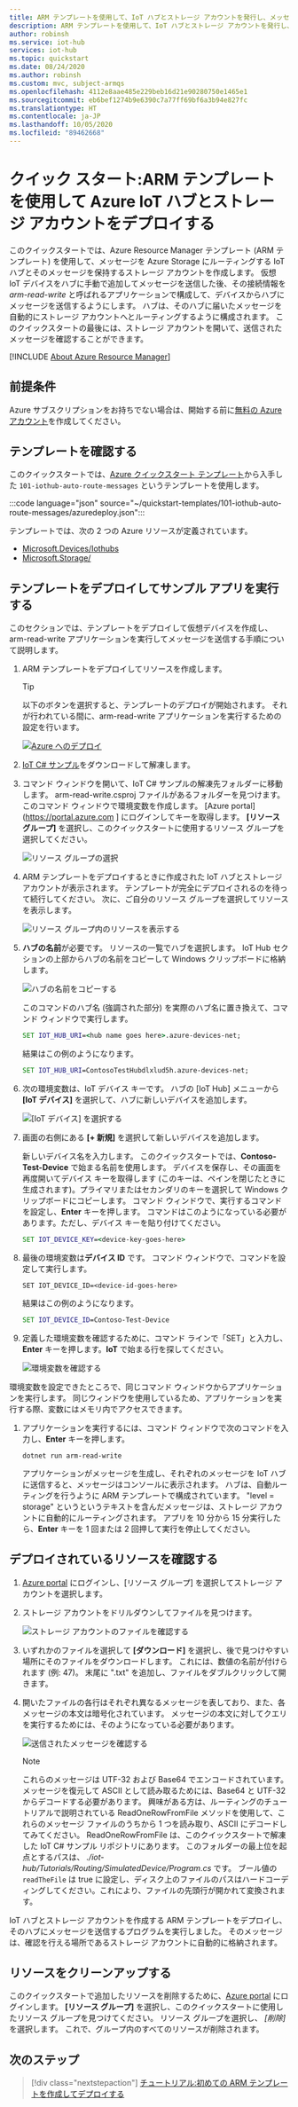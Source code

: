 ```yaml
---
title: ARM テンプレートを使用して、IoT ハブとストレージ アカウントを発行し、メッセージをルーティングする
description: ARM テンプレートを使用して、IoT ハブとストレージ アカウントを発行し、メッセージをルーティングする
author: robinsh
ms.service: iot-hub
services: iot-hub
ms.topic: quickstart
ms.date: 08/24/2020
ms.author: robinsh
ms.custom: mvc, subject-armqs
ms.openlocfilehash: 4112e8aae485e229beb16d21e90280750e1465e1
ms.sourcegitcommit: eb6bef1274b9e6390c7a77ff69bf6a3b94e827fc
ms.translationtype: HT
ms.contentlocale: ja-JP
ms.lasthandoff: 10/05/2020
ms.locfileid: "89462668"
---
```

# <a name="quickstart-deploy-an-azure-iot-hub-and-a-storage-account-using-an-arm-template"></a>クイック スタート:ARM テンプレートを使用して Azure IoT ハブとストレージ アカウントをデプロイする

このクイックスタートでは、Azure Resource Manager テンプレート (ARM テンプレート) を使用して、メッセージを Azure Storage にルーティングする IoT ハブとそのメッセージを保持するストレージ アカウントを作成します。 仮想 IoT デバイスをハブに手動で追加してメッセージを送信した後、その接続情報を *arm-read-write* と呼ばれるアプリケーションで構成して、デバイスからハブにメッセージを送信するようにします。 ハブは、そのハブに届いたメッセージを自動的にストレージ アカウントへとルーティングするように構成されます。 このクイックスタートの最後には、ストレージ アカウントを開いて、送信されたメッセージを確認することができます。

[!INCLUDE [About Azure Resource Manager](../../includes/resource-manager-quickstart-introduction.md)]

## <a name="prerequisites"></a>前提条件

Azure サブスクリプションをお持ちでない場合は、開始する前に[無料の Azure アカウント](https://azure.microsoft.com/free/)を作成してください。

## <a name="review-the-template"></a>テンプレートを確認する

このクイックスタートでは、[Azure クイックスタート テンプレート](https://azure.microsoft.com/resources/templates/101-iothub-auto-route-messages)から入手した `101-iothub-auto-route-messages` というテンプレートを使用します。

:::code language="json" source="~/quickstart-templates/101-iothub-auto-route-messages/azuredeploy.json":::

テンプレートでは、次の 2 つの Azure リソースが定義されています。 
* [Microsoft.Devices/Iothubs](/azure/templates/microsoft.devices/iothubs)
* [Microsoft.Storage/](/azure/templates/microsoft.storage/allversions)

## <a name="deploy-the-template-and-run-the-sample-app"></a>テンプレートをデプロイしてサンプル アプリを実行する

このセクションでは、テンプレートをデプロイして仮想デバイスを作成し、arm-read-write アプリケーションを実行してメッセージを送信する手順について説明します。

1. ARM テンプレートをデプロイしてリソースを作成します。

    > [!TIP]
    > 以下のボタンを選択すると、テンプレートのデプロイが開始されます。 それが行われている間に、arm-read-write アプリケーションを実行するための設定を行います。

    [![Azure へのデプロイ](https://raw.githubusercontent.com/Azure/azure-quickstart-templates/master/1-CONTRIBUTION-GUIDE/images/deploytoazure.svg?sanitize=true)](https://portal.azure.com/#create/Microsoft.Template/uri/https%3A%2F%2Fraw.githubusercontent.com%2FAzure%2Fazure-quickstart-templates%2Fmaster%2F101-iothub-auto-route-messages%2Fazuredeploy.json)

1. [IoT C# サンプル](https://docs.microsoft.com/samples/azure-samples/azure-iot-samples-csharp/azure-iot-samples-for-csharp-net/)をダウンロードして解凍します。

1. コマンド ウィンドウを開いて、IoT C# サンプルの解凍先フォルダーに移動します。 arm-read-write.csproj ファイルがあるフォルダーを見つけます。 このコマンド ウィンドウで環境変数を作成します。 [Azure portal](https://portal.azure.com ] にログインしてキーを取得します。 **[リソース グループ]** を選択し、このクイックスタートに使用するリソース グループを選択してください。

   ![リソース グループの選択](./media/horizontal-arm-route-messages/01-select-resource-group.png)

1. ARM テンプレートをデプロイするときに作成された IoT ハブとストレージ アカウントが表示されます。 テンプレートが完全にデプロイされるのを待って続行してください。 次に、ご自分のリソース グループを選択してリソースを表示します。

   ![リソース グループ内のリソースを表示する](./media/horizontal-arm-route-messages/02-view-resources-in-group.png)

1. **ハブの名前**が必要です。 リソースの一覧でハブを選択します。 IoT Hub セクションの上部からハブの名前をコピーして Windows クリップボードに格納します。 
 
   ![ハブの名前をコピーする](./media/horizontal-arm-route-messages/03-copy-hub-name.png)

    このコマンドのハブ名 (強調された部分) を実際のハブ名に置き換えて、コマンド ウィンドウで実行します。
   
    ```cmd
    SET IOT_HUB_URI=<hub name goes here>.azure-devices-net;
    ```

   結果はこの例のようになります。

   ```cmd
   SET IOT_HUB_URI=ContosoTestHubdlxlud5h.azure-devices-net;
   ```

1. 次の環境変数は、IoT デバイス キーです。 ハブの [IoT Hub] メニューから **[IoT デバイス]** を選択して、ハブに新しいデバイスを追加します。 

   ![[IoT デバイス] を選択する](./media/horizontal-arm-route-messages/04-select-iot-devices.png)

1. 画面の右側にある **[+ 新規]** を選択して新しいデバイスを追加します。 

   新しいデバイス名を入力します。 このクイックスタートでは、**Contoso-Test-Device** で始まる名前を使用します。 デバイスを保存し、その画面を再度開いてデバイス キーを取得します (このキーは、ペインを閉じたときに生成されます)。プライマリまたはセカンダリのキーを選択して Windows クリップボードにコピーします。 コマンド ウィンドウで、実行するコマンドを設定し、**Enter** キーを押します。 コマンドはこのようになっている必要があります。ただし、デバイス キーを貼り付けてください。

   ```cmd
   SET IOT_DEVICE_KEY=<device-key-goes-here>
   ```

1. 最後の環境変数は**デバイス ID** です。 コマンド ウィンドウで、コマンドを設定して実行します。 
   
   ```cms
   SET IOT_DEVICE_ID=<device-id-goes-here> 
   ```

   結果はこの例のようになります。

   ```cmd
   SET IOT_DEVICE_ID=Contoso-Test-Device
   ```

1. 定義した環境変数を確認するために、コマンド ラインで「SET」と入力し、**Enter** キーを押します。**IoT** で始まる行を探してください。

   ![環境変数を確認する](./media/horizontal-arm-route-messages/06-environment-variables.png)

環境変数を設定できたところで、同じコマンド ウィンドウからアプリケーションを実行します。 同じウィンドウを使用しているため、アプリケーションを実行する際、変数にはメモリ内でアクセスできます。

1. アプリケーションを実行するには、コマンド ウィンドウで次のコマンドを入力し、**Enter** キーを押します。

    `dotnet run arm-read-write`

   アプリケーションがメッセージを生成し、それぞれのメッセージを IoT ハブに送信すると、メッセージはコンソールに表示されます。 ハブは、自動ルーティングを行うように ARM テンプレートで構成されています。 "level = storage" というというテキストを含んだメッセージは、ストレージ アカウントに自動的にルーティングされます。 アプリを 10 分から 15 分実行したら、**Enter** キーを 1 回または 2 回押して実行を停止してください。

## <a name="review-deployed-resources"></a>デプロイされているリソースを確認する

1. [Azure portal](https://portal.azure.com) にログインし、[リソース グループ] を選択してストレージ アカウントを選択します。

1. ストレージ アカウントをドリルダウンしてファイルを見つけます。

   ![ストレージ アカウントのファイルを確認する](./media/horizontal-arm-route-messages/07-see-storage.png)

1. いずれかのファイルを選択して **[ダウンロード]** を選択し、後で見つけやすい場所にそのファイルをダウンロードします。 これには、数値の名前が付けられます (例: 47)。 末尾に ".txt" を追加し、ファイルをダブルクリックして開きます。

1. 開いたファイルの各行はそれぞれ異なるメッセージを表しており、また、各メッセージの本文は暗号化されています。 メッセージの本文に対してクエリを実行するためには、そのようになっている必要があります。

   ![送信されたメッセージを確認する](./media/horizontal-arm-route-messages/08-messages.png)

   > [!NOTE]
   > これらのメッセージは UTF-32 および Base64 でエンコードされています。 メッセージを復元して ASCII として読み取るためには、Base64 と UTF-32 からデコードする必要があります。 興味がある方は、ルーティングのチュートリアルで説明されている ReadOneRowFromFile メソッドを使用して、これらのメッセージ ファイルのうちから 1 つを読み取り、ASCII にデコードしてみてください。 ReadOneRowFromFile は、このクイックスタートで解凍した IoT C# サンプル リポジトリにあります。 このフォルダーの最上位を起点とするパスは、 *./iot-hub/Tutorials/Routing/SimulatedDevice/Program.cs* です。 ブール値の `readTheFile` は true に設定し、ディスク上のファイルのパスはハードコーディングしてください。これにより、ファイルの先頭行が開かれて変換されます。

IoT ハブとストレージ アカウントを作成する ARM テンプレートをデプロイし、そのハブにメッセージを送信するプログラムを実行しました。 そのメッセージは、確認を行える場所であるストレージ アカウントに自動的に格納されます。

## <a name="clean-up-resources"></a>リソースをクリーンアップする

このクイックスタートで追加したリソースを削除するために、[Azure portal](https://portal.azure.com) にログインします。 **[リソース グループ]** を選択し、このクイックスタートに使用したリソース グループを見つけてください。 リソース グループを選択し、 *[削除]* を選択します。 これで、グループ内のすべてのリソースが削除されます。

## <a name="next-steps"></a>次のステップ

> [!div class="nextstepaction"]
> [チュートリアル:初めての ARM テンプレートを作成してデプロイする](/azure/azure-resource-manager/templates/template-tutorial-create-first-template)
